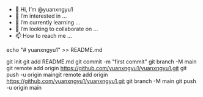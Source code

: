 - 👋 Hi, I’m @yuanxngyu1
- 👀 I’m interested in ...
- 🌱 I’m currently learning ...
- 💞️ I’m looking to collaborate on ...
- 📫 How to reach me ...

<!---
yuanxngyu1/yuanxngyu1 is a ✨ special ✨ repository because its `README.md` (this file) appears on your GitHub profile.
You can click the Preview link to take a look at your changes.
--->echo "# yuanxngyu1" >> README.md
git init
git add README.md
git commit -m "first commit"
git branch -M main
git remote add origin https://github.com/yuanxngyu1/yuanxngyu1.git
git push -u origin maingit remote add origin https://github.com/yuanxngyu1/yuanxngyu1.git
git branch -M main
git push -u origin main
